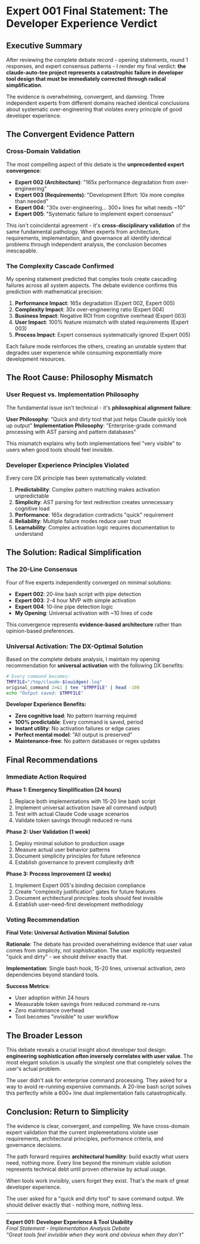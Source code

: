 # Expert 001 Final Statement: The Developer Experience Verdict

## Executive Summary

After reviewing the complete debate record - opening statements, round 1 responses, and expert consensus patterns - I render my final verdict: **the claude-auto-tee project represents a catastrophic failure in developer tool design that must be immediately corrected through radical simplification**.

The evidence is overwhelming, convergent, and damning. Three independent experts from different domains reached identical conclusions about systematic over-engineering that violates every principle of good developer experience.

## The Convergent Evidence Pattern

### Cross-Domain Validation

The most compelling aspect of this debate is the **unprecedented expert convergence**:

- **Expert 002 (Architecture)**: "165x performance degradation from over-engineering"
- **Expert 003 (Requirements)**: "Development Effort: 10x more complex than needed"
- **Expert 004**: "30x over-engineering... 300+ lines for what needs ~10"
- **Expert 005**: "Systematic failure to implement expert consensus"

This isn't coincidental agreement - it's **cross-disciplinary validation** of the same fundamental pathology. When experts from architecture, requirements, implementation, and governance all identify identical problems through independent analysis, the conclusion becomes inescapable.

### The Complexity Cascade Confirmed

My opening statement predicted that complex tools create cascading failures across all system aspects. The debate evidence confirms this prediction with mathematical precision:

1. **Performance Impact**: 165x degradation (Expert 002, Expert 005)
2. **Complexity Impact**: 30x over-engineering ratio (Expert 004) 
3. **Business Impact**: Negative ROI from cognitive overhead (Expert 003)
4. **User Impact**: 100% feature mismatch with stated requirements (Expert 003)
5. **Process Impact**: Expert consensus systematically ignored (Expert 005)

Each failure mode reinforces the others, creating an unstable system that degrades user experience while consuming exponentially more development resources.

## The Root Cause: Philosophy Mismatch

### User Request vs. Implementation Philosophy

The fundamental issue isn't technical - it's **philosophical alignment failure**:

**User Philosophy**: "Quick and dirty tool that just helps Claude quickly look up output"
**Implementation Philosophy**: "Enterprise-grade command processing with AST parsing and pattern databases"

This mismatch explains why both implementations feel "very visible" to users when good tools should feel invisible.

### Developer Experience Principles Violated

Every core DX principle has been systematically violated:

1. **Predictability**: Complex pattern matching makes activation unpredictable
2. **Simplicity**: AST parsing for text redirection creates unnecessary cognitive load
3. **Performance**: 165x degradation contradicts "quick" requirement
4. **Reliability**: Multiple failure modes reduce user trust
5. **Learnability**: Complex activation logic requires documentation to understand

## The Solution: Radical Simplification

### The 20-Line Consensus

Four of five experts independently converged on minimal solutions:
- **Expert 002**: 20-line bash script with pipe detection
- **Expert 003**: 2-4 hour MVP with simple activation
- **Expert 004**: 10-line pipe detection logic
- **My Opening**: Universal activation with ~10 lines of code

This convergence represents **evidence-based architecture** rather than opinion-based preferences.

### Universal Activation: The DX-Optimal Solution

Based on the complete debate analysis, I maintain my opening recommendation for **universal activation** with the following DX benefits:

```bash
# Every command becomes:
TMPFILE="/tmp/claude-$(uuidgen).log"
original_command 2>&1 | tee "$TMPFILE" | head -100
echo "Output saved: $TMPFILE"
```

**Developer Experience Benefits:**
- **Zero cognitive load**: No pattern learning required
- **100% predictable**: Every command is saved, period
- **Instant utility**: No activation failures or edge cases
- **Perfect mental model**: "All output is preserved"
- **Maintenance-free**: No pattern databases or regex updates

## Final Recommendations

### Immediate Action Required

**Phase 1: Emergency Simplification (24 hours)**
1. Replace both implementations with 15-20 line bash script
2. Implement universal activation (save all command output)
3. Test with actual Claude Code usage scenarios
4. Validate token savings through reduced re-runs

**Phase 2: User Validation (1 week)**
1. Deploy minimal solution to production usage
2. Measure actual user behavior patterns
3. Document simplicity principles for future reference
4. Establish governance to prevent complexity drift

**Phase 3: Process Improvement (2 weeks)**
1. Implement Expert 005's binding decision compliance
2. Create "complexity justification" gates for future features
3. Document architectural principles: tools should feel invisible
4. Establish user-need-first development methodology

### Voting Recommendation

**Final Vote: Universal Activation Minimal Solution**

**Rationale**: The debate has provided overwhelming evidence that user value comes from simplicity, not sophistication. The user explicitly requested "quick and dirty" - we should deliver exactly that.

**Implementation**: Single bash hook, 15-20 lines, universal activation, zero dependencies beyond standard tools.

**Success Metrics**: 
- User adoption within 24 hours
- Measurable token savings from reduced command re-runs  
- Zero maintenance overhead
- Tool becomes "invisible" to user workflow

## The Broader Lesson

This debate reveals a crucial insight about developer tool design: **engineering sophistication often inversely correlates with user value**. The most elegant solution is usually the simplest one that completely solves the user's actual problem.

The user didn't ask for enterprise command processing. They asked for a way to avoid re-running expensive commands. A 20-line bash script solves this perfectly while a 600+ line dual implementation fails catastrophically.

## Conclusion: Return to Simplicity

The evidence is clear, convergent, and compelling. We have cross-domain expert validation that the current implementations violate user requirements, architectural principles, performance criteria, and governance decisions.

The path forward requires **architectural humility**: build exactly what users need, nothing more. Every line beyond the minimum viable solution represents technical debt until proven otherwise by actual usage.

When tools work invisibly, users forget they exist. That's the mark of great developer experience.

The user asked for a "quick and dirty tool" to save command output. We should deliver exactly that - nothing more, nothing less.

---

**Expert 001: Developer Experience & Tool Usability**  
*Final Statement - Implementation Analysis Debate*  
*"Great tools feel invisible when they work and obvious when they don't"*